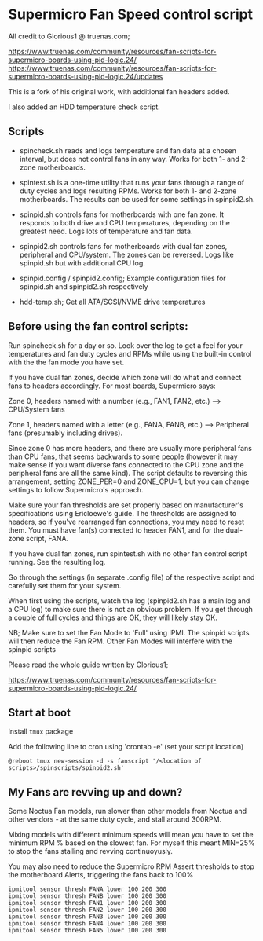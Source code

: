 # Supermicro Fan Speed control script

All credit to Glorious1 @ truenas.com;

https://www.truenas.com/community/resources/fan-scripts-for-supermicro-boards-using-pid-logic.24/
https://www.truenas.com/community/resources/fan-scripts-for-supermicro-boards-using-pid-logic.24/updates

This is a fork of his original work, with additional fan headers added.

I also added an HDD temperature check script.

## Scripts

- spincheck.sh reads and logs temperature and fan data at a chosen interval, but does not control fans in any way. Works for both 1- and 2-zone motherboards.
- spintest.sh is a one-time utility that runs your fans through a range of duty cycles and logs resulting RPMs. Works for both 1- and 2-zone motherboards. The results can be used for some settings in spinpid2.sh.
- spinpid.sh controls fans for motherboards with one fan zone. It responds to both drive and CPU temperatures, depending on the greatest need. Logs lots of temperature and fan data.
- spinpid2.sh controls fans for motherboards with dual fan zones, peripheral and CPU/system. The zones can be reversed. Logs like spinpid.sh but with additional CPU log.
- spinpid.config / spinpid2.config; Example configuration files for spinpid.sh and spinpid2.sh respectively

- hdd-temp.sh; Get all ATA/SCSI/NVME drive temperatures


## Before using the fan control scripts:

Run spincheck.sh for a day or so. Look over the log to get a feel for your temperatures and fan duty cycles and RPMs while using the built-in control with the the fan mode you have set.

If you have dual fan zones, decide which zone will do what and connect fans to headers accordingly. For most boards, Supermicro says:

Zone 0, headers named with a number (e.g., FAN1, FAN2, etc.) --> CPU/System fans

Zone 1, headers named with a letter (e.g., FANA, FANB, etc.) --> Peripheral fans (presumably including drives).

Since zone 0 has more headers, and there are usually more peripheral fans than CPU fans, that seems backwards to some people (however it may make sense if you want diverse fans connected to the CPU zone and the peripheral fans are all the same kind). The script defaults to reversing this arrangement, setting ZONE_PER=0 and ZONE_CPU=1, but you can change settings to follow Supermicro's approach.

Make sure your fan thresholds are set properly based on manufacturer's specifications using Ericloewe's guide. The thresholds are assigned to headers, so if you've rearranged fan connections, you may need to reset them. You must have fan(s) connected to header FAN1, and for the dual-zone script, FANA.

If you have dual fan zones, run spintest.sh with no other fan control script running. See the resulting log.

Go through the settings (in separate .config file) of the respective script and carefully set them for your system.

When first using the scripts, watch the log (spinpid2.sh has a main log and a CPU log) to make sure there is not an obvious problem. If you get through a couple of full cycles and things are OK, they will likely stay OK.

NB; Make sure to set the Fan Mode to 'Full' using IPMI. The spinpid scripts will then reduce the Fan RPM. Other Fan Modes will interfere with the spinpid scripts

Please read the whole guide written by Glorious1;

https://www.truenas.com/community/resources/fan-scripts-for-supermicro-boards-using-pid-logic.24/


## Start at boot

Install `tmux` package

Add the following line to cron using 'crontab -e' (set your script location)

`@reboot tmux new-session -d -s fanscript '/<location of scripts>/spinscripts/spinpid2.sh'`


## My Fans are revving up and down?

Some Noctua Fan models, run slower than other models from Noctua and other vendors - at the same duty cycle, and stall around 300RPM.

Mixing models with different minimum speeds will mean you have to set the minimum RPM % based on the slowest fan.
For myself this meant MIN=25% to stop the fans stalling and revving continuoyusly.

You may also need to reduce the Supermicro RPM Assert thresholds to stop the motherboard Alerts, triggering the fans back to 100%
```
ipmitool sensor thresh FANA lower 100 200 300
ipmitool sensor thresh FANB lower 100 200 300
ipmitool sensor thresh FAN1 lower 100 200 300
ipmitool sensor thresh FAN2 lower 100 200 300
ipmitool sensor thresh FAN3 lower 100 200 300
ipmitool sensor thresh FAN4 lower 100 200 300
ipmitool sensor thresh FAN5 lower 100 200 300
```


